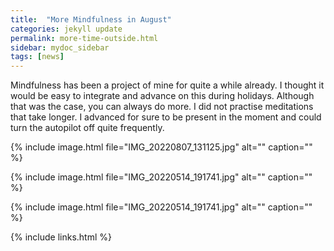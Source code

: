 ```yaml
---
title:  "More Mindfulness in August"
categories: jekyll update
permalink: more-time-outside.html
sidebar: mydoc_sidebar
tags: [news]
---
```


Mindfulness has been a project of mine for quite a while already. I thought it would be easy to integrate and advance on this during holidays. Although that was the case, you can always do more. I did not practise meditations that take longer. I advanced for sure to be present in the moment and could turn the autopilot off quite frequently.

{% include image.html file="IMG_20220807_131125.jpg" alt="" caption="" %}

{% include image.html file="IMG_20220514_191741.jpg" alt="" caption="" %}

{% include image.html file="IMG_20220514_191741.jpg" alt="" caption="" %}


{% include links.html %}
